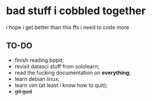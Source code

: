 # bad stuff i cobbled together

i hope i get better than this
ffs i need to code more

## TO-DO
- finish reading bppd;
- revisit datasci stuff from sololearn;
- read the fucking documentation on **everything**;
- learn debian linux;
- learn vim (at least i know how to quit);
- ~~git gud~~
